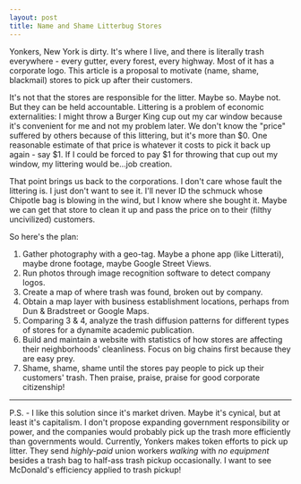 ```yaml
---
layout: post
title: Name and Shame Litterbug Stores
---
```


Yonkers, New York is dirty. It's where I live, and there is literally trash everywhere - every gutter, every forest, every highway. Most of it has a corporate logo. This article is a proposal to motivate (name, shame, blackmail) stores to pick up after their customers.

It's not that the stores are responsible for the litter. Maybe so. Maybe not. But they can be held accountable. Littering is a problem of economic externalities: I might throw a Burger King cup out my car window because it's convenient for me and not my problem later. We don't know the "price" suffered by others because of this littering, but it's more than $0. One reasonable estimate of that price is whatever it costs to pick it back up again - say $1. If I could be forced to pay $1 for throwing that cup out my window, my littering would be...job creation. 

That point brings us back to the corporations. I don't care whose fault the littering is. I just don't want to see it. I'll never ID the schmuck whose Chipotle bag is blowing in the wind, but I know where she bought it. Maybe we can get that store to clean it up and pass the price on to their (filthy uncivilized) customers.

So here's the plan:
1. Gather photography with a geo-tag. Maybe a phone app (like Litterati), maybe drone footage, maybe Google Street Views.
2. Run photos through image recognition software to detect company logos. 
3. Create a map of where trash was found, broken out by company. 
4. Obtain a map layer with business establishment locations, perhaps from Dun & Bradstreet or Google Maps.
5. Comparing 3 & 4, analyze the trash diffusion patterns for different types of stores for a dynamite academic publication.
6. Build and maintain a website with statistics of how stores are affecting their neighborhoods' cleanliness. Focus on big chains first because they are easy prey.
7. Shame, shame, shame until the stores pay people to pick up their customers' trash. Then praise, praise, praise for good corporate citizenship!

________________________________________________

P.S. - I like this solution since it's market driven. Maybe it's cynical, but at least it's capitalism. I don't propose expanding government responsibility or power, and the companies would probably pick up the trash more efficiently than governments would. Currently, Yonkers makes token efforts to pick up litter. They send _highly-paid_ union workers _walking_ with _no equipment_ besides a trash bag to half-ass trash pickup occasionally. I want to see McDonald's efficiency applied to trash pickup!
